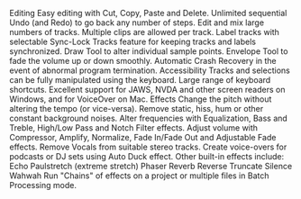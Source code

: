 Editing
Easy editing with Cut, Copy, Paste and Delete.
Unlimited sequential Undo (and Redo) to go back any number of steps.
Edit and mix large numbers of tracks.
Multiple clips are allowed per track.
Label tracks with selectable Sync-Lock Tracks feature for keeping tracks and labels synchronized.
Draw Tool to alter individual sample points.
Envelope Tool to fade the volume up or down smoothly.
Automatic Crash Recovery in the event of abnormal program termination.
Accessibility
Tracks and selections can be fully manipulated using the keyboard.
Large range of keyboard shortcuts.
Excellent support for JAWS, NVDA and other screen readers on Windows, and for VoiceOver on Mac.
Effects
Change the pitch without altering the tempo (or vice-versa).
Remove static, hiss, hum or other constant background noises.
Alter frequencies with Equalization, Bass and Treble, High/Low Pass and Notch Filter effects.
Adjust volume with Compressor, Amplify, Normalize, Fade In/Fade Out and Adjustable Fade effects.
Remove Vocals from suitable stereo tracks.
Create voice-overs for podcasts or DJ sets using Auto Duck effect.
Other built-in effects include:
Echo
Paulstretch (extreme stretch)
Phaser
Reverb
Reverse
Truncate Silence
Wahwah
Run "Chains" of effects on a project or multiple files in Batch Processing mode.
